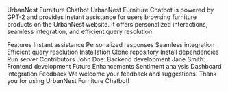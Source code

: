 
UrbanNest Furniture Chatbot
UrbanNest Furniture Chatbot is powered by GPT-2 and provides instant assistance for users browsing furniture products on the UrbanNest website. It offers personalized interactions, seamless integration, and efficient query resolution.

Features
Instant assistance
Personalized responses
Seamless integration
Efficient query resolution
Installation
Clone repository
Install dependencies
Run server
Contributors
John Doe: Backend development
Jane Smith: Frontend development
Future Enhancements
Sentiment analysis
Dashboard integration
Feedback
We welcome your feedback and suggestions. Thank you for using UrbanNest Furniture Chatbot!

